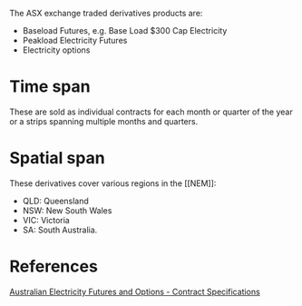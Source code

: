The ASX exchange traded derivatives products are:
- Baseload Futures, e.g. Base Load $300 Cap Electricity
- Peakload Electricity Futures
- Electricity options
# Time span
These are sold as individual contracts for each month or quarter of the year or a strips spanning multiple months and quarters.

# Spatial span
These derivatives cover various regions in the [[NEM]]:
- QLD: Queensland
- NSW: New South Wales
- VIC: Victoria
- SA: South Australia.

# References
[Australian Electricity Futures and Options - Contract Specifications](Australian%20Electricity%20Futures%20and%20Options%20-%20Contract%20Specifications.md)

